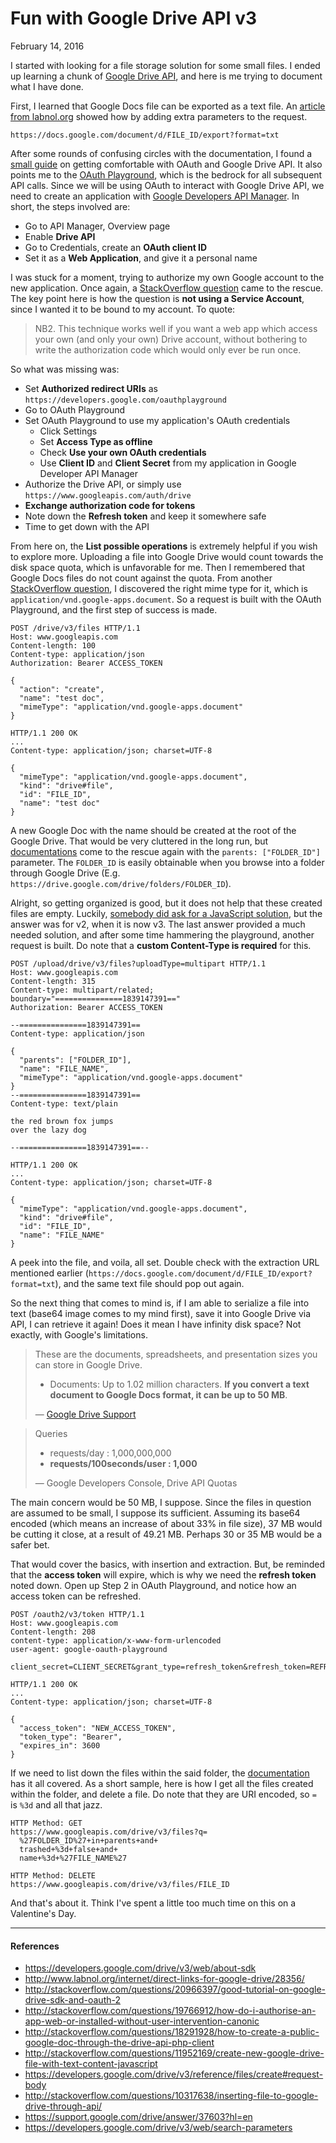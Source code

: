 Fun with Google Drive API v3
===

February 14, 2016

I started with looking for a file storage solution for some small files. I ended up learning a chunk of [Google Drive API](https://developers.google.com/drive/v3/web/about-sdk), and here is me trying to document what I have done.

First, I learned that Google Docs file can be exported as a text file. An [article from labnol.org](http://www.labnol.org/internet/direct-links-for-google-drive/28356/) showed how by adding extra parameters to the request.

```
https://docs.google.com/document/d/FILE_ID/export?format=txt
```

After some rounds of confusing circles with the documentation, I found a [small guide](http://stackoverflow.com/questions/20966397/good-tutorial-on-google-drive-sdk-and-oauth-2) on getting comfortable with OAuth and Google Drive API. It also points me to the [OAuth Playground](https://developers.google.com/oauthplayground/), which is the bedrock for all subsequent API calls. Since we will be using OAuth to interact with Google Drive API, we need to create an application with [Google Developers API Manager](https://console.developers.google.com/apis/). In short, the steps involved are:

- Go to API Manager, Overview page
- Enable **Drive API**
- Go to Credentials, create an **OAuth client ID**
- Set it as a **Web Application**, and give it a personal name

I was stuck for a moment, trying to authorize my own Google account to the new application. Once again, a [StackOverflow question](http://stackoverflow.com/questions/19766912/how-do-i-authorise-an-app-web-or-installed-without-user-intervention-canonic) came to the rescue. The key point here is how the question is **not using a Service Account**, since I wanted it to be bound to my account. To quote:

> NB2. This technique works well if you want a web app which access your own (and only your own) Drive account, without bothering to write the authorization code which would only ever be run once.

So what was missing was:

- Set **Authorized redirect URIs** as `https://developers.google.com/oauthplayground`
- Go to OAuth Playground
- Set OAuth Playground to use my application's OAuth credentials
  - Click Settings
  - Set **Access Type as offline**
  - Check **Use your own OAuth credentials**
  - Use **Client ID** and **Client Secret** from my application in Google Developer API Manager
- Authorize the Drive API, or simply use `https://www.googleapis.com/auth/drive`
- **Exchange authorization code for tokens**
- Note down the **Refresh token** and keep it somewhere safe
- Time to get down with the API

From here on, the **List possible operations** is extremely helpful if you wish to explore more. Uploading a file into Google Drive would count towards the disk space quota, which is unfavorable for me. Then I remembered that Google Docs files do not count against the quota. From another [StackOverflow question](http://stackoverflow.com/questions/18291928/how-to-create-a-public-google-doc-through-the-drive-api-php-client), I discovered the right mime type for it, which is `application/vnd.google-apps.document`. So a request is built with the OAuth Playground, and the first step of success is made.

```
POST /drive/v3/files HTTP/1.1
Host: www.googleapis.com
Content-length: 100
Content-type: application/json
Authorization: Bearer ACCESS_TOKEN

{
  "action": "create",
  "name": "test doc",
  "mimeType": "application/vnd.google-apps.document"
}

HTTP/1.1 200 OK
...
Content-type: application/json; charset=UTF-8

{
  "mimeType": "application/vnd.google-apps.document", 
  "kind": "drive#file", 
  "id": "FILE_ID", 
  "name": "test doc"
}
```

A new Google Doc with the name should be created at the root of the Google Drive. That would be very cluttered in the long run, but [documentations](https://developers.google.com/drive/v3/reference/files/create#request-body) come to the rescue again with the `parents: ["FOLDER_ID"]` parameter. The `FOLDER_ID` is easily obtainable when you browse into a folder through Google Drive (E.g. `https://drive.google.com/drive/folders/FOLDER_ID`).

Alright, so getting organized is good, but it does not help that these created files are empty. Luckily, [somebody did ask for a JavaScript solution](http://stackoverflow.com/questions/10317638/inserting-file-to-google-drive-through-api/), but the answer was for v2, when it is now v3. The last answer provided a much needed solution, and after some time hammering the playground, another request is built. Do note that a **custom Content-Type is required** for this.

```
POST /upload/drive/v3/files?uploadType=multipart HTTP/1.1
Host: www.googleapis.com
Content-length: 315
Content-type: multipart/related; boundary="===============1839147391=="
Authorization: Bearer ACCESS_TOKEN

--===============1839147391==
Content-type: application/json

{
  "parents": ["FOLDER_ID"],
  "name": "FILE_NAME",
  "mimeType": "application/vnd.google-apps.document"
}
--===============1839147391==
Content-type: text/plain

the red brown fox jumps
over the lazy dog

--===============1839147391==--

HTTP/1.1 200 OK
...
Content-type: application/json; charset=UTF-8

{
  "mimeType": "application/vnd.google-apps.document", 
  "kind": "drive#file", 
  "id": "FILE_ID", 
  "name": "FILE_NAME"
}
```

A peek into the file, and voila, all set. Double check with the extraction URL mentioned earlier (`https://docs.google.com/document/d/FILE_ID/export?format=txt`), and the same text file should pop out again.

So the next thing that comes to mind is, if I am able to serialize a file into text (base64 image comes to my mind first), save it into Google Drive via API, I can retrieve it again! Does it mean I have infinity disk space? Not exactly, with Google's limitations.

> These are the documents, spreadsheets, and presentation sizes you can store in Google Drive.
>
> - Documents: Up to 1.02 million characters. **If you convert a text document to Google Docs format, it can be up to 50 MB**.
>
> &mdash; [Google Drive Support](https://support.google.com/drive/answer/37603?hl=en)

<!-- -->
> Queries
>
> - requests/day : 1,000,000,000
> - **requests/100seconds/user : 1,000**
>
> &mdash; Google Developers Console, Drive API Quotas

The main concern would be 50 MB, I suppose. Since the files in question are assumed to be small, I suppose its sufficient. Assuming its base64 encoded (which means an increase of about 33% in file size), 37 MB would be cutting it close, at a result of 49.21 MB. Perhaps 30 or 35 MB would be a safer bet.

That would cover the basics, with insertion and extraction. But, be reminded that the **access token** will expire, which is why we need the **refresh token** noted down. Open up Step 2 in OAuth Playground, and notice how an access token can be refreshed.

```
POST /oauth2/v3/token HTTP/1.1
Host: www.googleapis.com
Content-length: 208
content-type: application/x-www-form-urlencoded
user-agent: google-oauth-playground

client_secret=CLIENT_SECRET&grant_type=refresh_token&refresh_token=REFRESH_TOKEN&client_id=CLIENT_ID

HTTP/1.1 200 OK
...
Content-type: application/json; charset=UTF-8

{
  "access_token": "NEW_ACCESS_TOKEN", 
  "token_type": "Bearer", 
  "expires_in": 3600
}
```

If we need to list down the files within the said folder, the [documentation](https://developers.google.com/drive/v3/web/search-parameters) has it all covered. As a short sample, here is how I get all the files created within the folder, and delete a file. Do note that they are URI encoded, so `=` is `%3d` and all that jazz.

```
HTTP Method: GET
https://www.googleapis.com/drive/v3/files?q=
  %27FOLDER_ID%27+in+parents+and+
  trashed+%3d+false+and+
  name+%3d+%27FILE_NAME%27

HTTP Method: DELETE
https://www.googleapis.com/drive/v3/files/FILE_ID
```

And that's about it. Think I've spent a little too much time on this on a Valentine's Day.

---

#### References

- https://developers.google.com/drive/v3/web/about-sdk
- http://www.labnol.org/internet/direct-links-for-google-drive/28356/
- http://stackoverflow.com/questions/20966397/good-tutorial-on-google-drive-sdk-and-oauth-2
- http://stackoverflow.com/questions/19766912/how-do-i-authorise-an-app-web-or-installed-without-user-intervention-canonic
- http://stackoverflow.com/questions/18291928/how-to-create-a-public-google-doc-through-the-drive-api-php-client
- http://stackoverflow.com/questions/11952169/create-new-google-drive-file-with-text-content-javascript
- https://developers.google.com/drive/v3/reference/files/create#request-body
- http://stackoverflow.com/questions/10317638/inserting-file-to-google-drive-through-api/
- https://support.google.com/drive/answer/37603?hl=en
- https://developers.google.com/drive/v3/web/search-parameters
